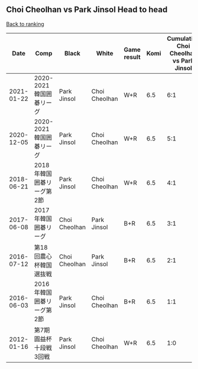 ## Choi Cheolhan vs Park Jinsol Head to head

[Back to ranking](../../index.md)




| **Date** | **Comp** | **Black** | **White** | **Game result** | **Komi** | **Cumulative Choi Cheolhan vs Park Jinsol** | **Choi Cheolhan streak** | **Park Jinsol streak** | 
| --- | --- | --- | --- | --- | --- | --- | --- | --- |
| 2021-01-22 | 2020-2021韓国囲碁リーグ | Park Jinsol | Choi Cheolhan | W+R | 6.5 | 6:1 | 5 | 0 | 
| 2020-12-05 | 2020-2021韓国囲碁リーグ | Park Jinsol | Choi Cheolhan | W+R | 6.5 | 5:1 | 4 | 0 | 
| 2018-06-21 | 2018年韓国囲碁リーグ第2節 | Park Jinsol | Choi Cheolhan | W+R | 6.5 | 4:1 | 3 | 0 | 
| 2017-06-08 | 2017年韓国囲碁リーグ | Choi Cheolhan | Park Jinsol | B+R | 6.5 | 3:1 | 2 | 0 | 
| 2016-07-12 | 第18回農心杯韓国選抜戦 | Choi Cheolhan | Park Jinsol | B+R | 6.5 | 2:1 | 1 | 0 | 
| 2016-06-03 | 2016年韓国囲碁リーグ第2節 | Park Jinsol | Choi Cheolhan | B+R | 6.5 | 1:1 | 0 | 1 | 
| 2012-01-16 | 第7期圓益杯十段戦3回戦 | Park Jinsol | Choi Cheolhan | W+R | 6.5 | 1:0 | 1 | 0 |




